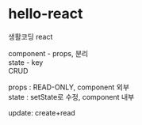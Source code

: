 # hello-react
생활코딩 react

component - props, 분리<br>
state - key<br>
CRUD<br>

props : READ-ONLY, component 외부<br>
state : setState로 수정, component 내부<br>

update: create+read
